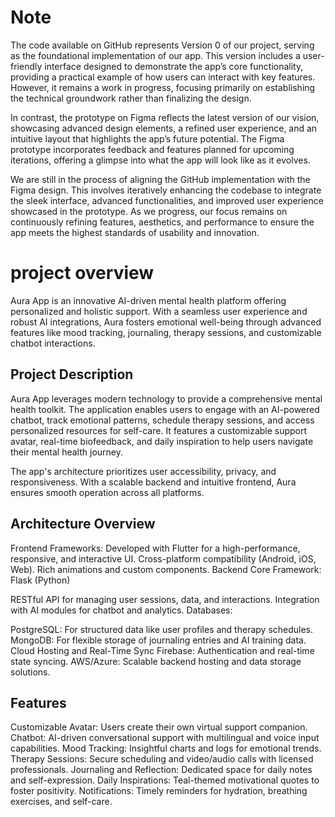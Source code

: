 # Note

The code available on GitHub represents Version 0 of our project, serving as the foundational implementation of our app. This version includes a user-friendly interface designed to demonstrate the app’s core functionality, providing a practical example of how users can interact with key features. However, it remains a work in progress, focusing primarily on establishing the technical groundwork rather than finalizing the design.

In contrast, the prototype on Figma reflects the latest version of our vision, showcasing advanced design elements, a refined user experience, and an intuitive layout that highlights the app’s future potential. The Figma prototype incorporates feedback and features planned for upcoming iterations, offering a glimpse into what the app will look like as it evolves.

We are still in the process of aligning the GitHub implementation with the Figma design. This involves iteratively enhancing the codebase to integrate the sleek interface, advanced functionalities, and improved user experience showcased in the prototype. As we progress, our focus remains on continuously refining features, aesthetics, and performance to ensure the app meets the highest standards of usability and innovation.

# project overview
Aura App is an innovative AI-driven mental health platform offering personalized and holistic support. With a seamless user experience and robust AI integrations, Aura fosters emotional well-being through advanced features like mood tracking, journaling, therapy sessions, and customizable chatbot interactions.

## Project Description
Aura App leverages modern technology to provide a comprehensive mental health toolkit. The application enables users to engage with an AI-powered chatbot, track emotional patterns, schedule therapy sessions, and access personalized resources for self-care. It features a customizable support avatar, real-time biofeedback, and daily inspiration to help users navigate their mental health journey.

The app's architecture prioritizes user accessibility, privacy, and responsiveness. With a scalable backend and intuitive frontend, Aura ensures smooth operation across all platforms.

## Architecture Overview
Frontend
Frameworks:
Developed with Flutter for a high-performance, responsive, and interactive UI.
Cross-platform compatibility (Android, iOS, Web).
Rich animations and custom components.
Backend
Core Framework: Flask (Python)

RESTful API for managing user sessions, data, and interactions.
Integration with AI modules for chatbot and analytics.
Databases:

PostgreSQL: For structured data like user profiles and therapy schedules.
MongoDB: For flexible storage of journaling entries and AI training data.
Cloud Hosting and Real-Time Sync
Firebase: Authentication and real-time state syncing.
AWS/Azure: Scalable backend hosting and data storage solutions.

## Features
Customizable Avatar: Users create their own virtual support companion.
Chatbot: AI-driven conversational support with multilingual and voice input capabilities.
Mood Tracking: Insightful charts and logs for emotional trends.
Therapy Sessions: Secure scheduling and video/audio calls with licensed professionals.
Journaling and Reflection: Dedicated space for daily notes and self-expression.
Daily Inspirations: Teal-themed motivational quotes to foster positivity.
Notifications: Timely reminders for hydration, breathing exercises, and self-care.


